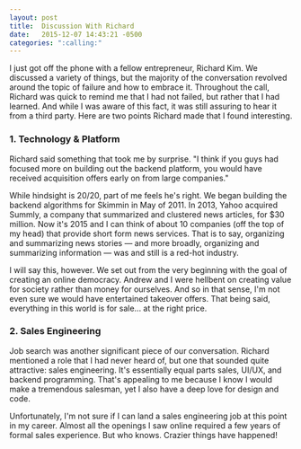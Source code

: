 ```yaml
---
layout: post
title:  Discussion With Richard
date:   2015-12-07 14:43:21 -0500
categories: ":calling:"
---
```


<p>I just got off the phone with a fellow entrepreneur, Richard Kim. We discussed a variety of things, but the majority of the conversation revolved around the topic of failure and how to embrace it. Throughout the call, Richard was quick to remind me that I had not failed, but rather that I had learned. And while I was aware of this fact, it was still assuring to hear it from a third party. Here are two points Richard made that I found interesting.</p>

<h3>1. Technology & Platform</h3>

<p>Richard said something that took me by surprise. "I think if you guys had focused more on building out the backend platform, you would have received acquisition offers early on from large companies."</p>

<p>While hindsight is 20/20, part of me feels he's right. We began building the backend algorithms for Skimmin in May of 2011. In 2013, Yahoo acquired Summly, a company that summarized and clustered news articles, for $30 million. Now it's 2015 and I can think of about 10 companies (off the top of my head) that provide short form news services. That is to say, organizing and summarizing news stories — and more broadly, organizing and summarizing information — was and still is a red-hot industry.</p>

<p>I will say this, however. We set out from the very beginning with the goal of creating an online democracy. Andrew and I were hellbent on creating value for society rather than money for ourselves. And so in that sense, I'm not even sure we would have entertained takeover offers. That being said, everything in this world is for sale... at the right price.</p>

<h3>2. Sales Engineering</h3>

<p>Job search was another significant piece of our conversation. Richard mentioned a role that I had never heard of, but one that sounded quite attractive: sales engineering. It's essentially equal parts sales, UI/UX, and backend programming. That's appealing to me because I know I would make a tremendous salesman, yet I also have a deep love for design and code.</p>

<p>Unfortunately, I'm not sure if I can land a sales engineering job at this point in my career. Almost all the openings I saw online required a few years of formal sales experience. But who knows. Crazier things have happened!</p>

